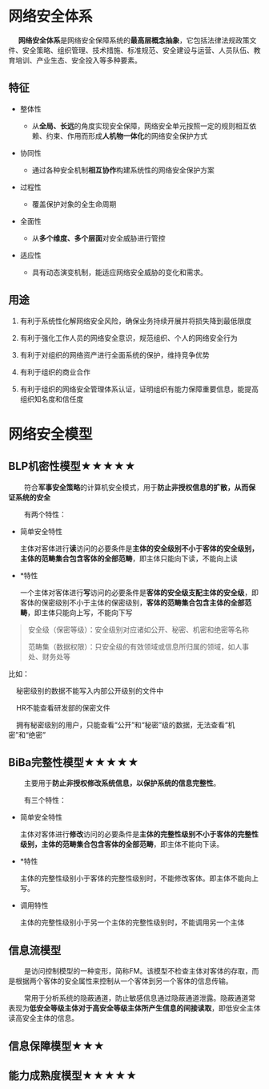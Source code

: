 # 网络安全体系

     **网络安全体系**是网络安全保障系统的**最高层概念抽象**，它包括法律法规政策文件、安全策略、组织管理、技术措施、标准规范、安全建设与运营、人员队伍、教育培训、产业生态、安全投入等多种要素。

## 特征

- 整体性
  
  - 从**全局、长远**的角度实现安全保障，网络安全单元按照一定的规则相互依赖、约束、作用而形成**人机物一体化**的网络安全保护方式

- 协同性
  
  - 通过各种安全机制**相互协作**构建系统性的网络安全保护方案

- 过程性
  
  - 覆盖保护对象的全生命周期

- 全面性
  
  - 从**多个维度、多个层面**对安全威胁进行管控

- 适应性
  
  - 具有动态演变机制，能适应网络安全威胁的变化和需求。



## 用途

1. 有利于系统性化解网络安全风险，确保业务持续开展并将损失降到最低限度

2. 有利于强化工作人员的网络安全意识，规范组织、个人的网络安全行为

3. 有利于对组织的网络资产进行全面系统的保护，维持竞争优势

4. 有利于组织的商业合作

5. 有利于组织的网络安全管理体系认证，证明组织有能力保障重要信息，能提高组织知名度和信任度





# 网络安全模型



## BLP机密性模型★★★★★

        符合**军事安全策略**的计算机安全模式，用于**防止非授权信息的扩散，从而保证系统的安全**

        有两个特性：

- 简单安全特性
  
  主体对客体进行**读**访问的必要条件是**主体的安全级别不小于客体的安全级别，主体的范畴集合包含客体的全部范畴**，即主体只能向下读，不能向上读

- *特性
  
  一个主体对客体进行**写**访问的必要条件是**客体的安全级支配主体的安全级**，即客体的保密级别不小于主体的保密级别，**客体的范畴集合包含主体的全部范畴**，即主体只能向上写，不能向下写



> 安全级（保密等级）：安全级别对应诸如公开、秘密、机密和绝密等名称
> 
> 范畴集（数据权限）：只安全级的有效领域或信息所归属的领域，如人事处、财务处等



比如：

    秘密级别的数据不能写入内部公开级别的文件中

    HR不能查看研发部的保密文件

    拥有秘密级别的用户，只能查看“公开”和“秘密”级的数据，无法查看“机密”和“绝密”





## BiBa完整性模型★★★★★

        主要用于**防止非授权修改系统信息，以保护系统的信息完整性**。

        有三个特性：

- 简单安全特性
  
  主体对客体进行**修改**访问的必要条件是**主体的完整性级别不小于客体的完整性级别，主体的范畴集合包含客体的全部范畴**，即主体不能向下读。

- *特性
  
  主体的完整性级别小于客体的完整性级别时，不能修改客体。即主体不能向上写。

- 调用特性
  
  主体的完整性级别小于另一个主体的完整性级别时，不能调用另一个主体





## 信息流模型

        是访问控制模型的一种变形，简称FM。该模型不检查主体对客体的存取，而是根据两个客体的安全属性来控制从一个客体到另一个客体的信息传输。

        常用于分析系统的隐蔽通道，防止敏感信息通过隐蔽通道泄露。隐蔽通道常表现为**低安全等级主体对于高安全等级主体所产生信息的间接读取**，即低安全主体读高安全主体的信息。





## 信息保障模型★★★



## 能力成熟度模型★★★★★


